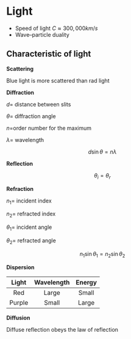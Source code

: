 # Light

* Speed of light $C \approx 300,000km/s$
* Wave–particle duality

## Characteristic of light

**Scattering**

Blue light is more scattered than rad light

**Diffraction**

$d =$ distance between slits

$\theta=$ diffraction angle

$n=$order number for the maximum

$\lambda=$ wavelength

$$d \sin \theta=n \lambda$$

**Reflection**

$$\theta_i = \theta_r$$

**Refraction**

$n_1 =$ incident index

$n_2 =$ refracted index

$\theta_1 =$ incident angle

$\theta_2 =$ refracted angle

$$n_1 \sin \theta_1 = n_2 \sin \theta_2$$

**Dispersion**

| Light  | Wavelength | Energy |
|:------:|:----------:|:------:|
|  Red   |   Large    | Small  |
| Purple |   Small    | Large  |

**Diffusion**

Diffuse reflection obeys the law of reflection
